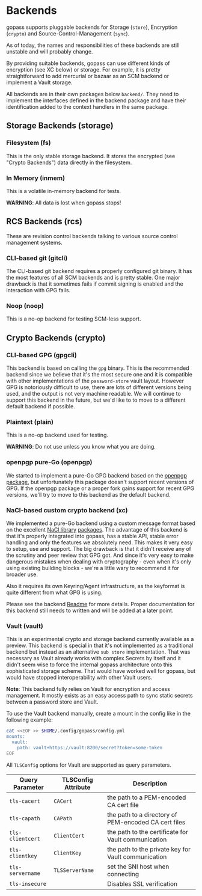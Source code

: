 # Backends

gopass supports pluggable backends for Storage (`store`), Encryption (`crypto`) and Source-Control-Management (`sync`).

As of today, the names and responsibilities of these backends are still unstable and will probably change.

By providing suitable backends, gopass can use different kinds of encryption (see XC below) or storage.
For example, it is pretty straightforward to add mercurial or bazaar as an SCM backend or
implement a Vault storage.

All backends are in their own packages below `backend/`. They need to implement the
interfaces defined in the backend package and have their identification added to
the context handlers in the same package.

## Storage Backends (storage)

### Filesystem (fs)

This is the only stable storage backend. It stores the encrypted (see "Crypto Backends") data directly in the filesystem.

### In Memory (inmem)

This is a volatile in-memory backend for tests.

**WARNING**: All data is lost when gopass stops!

## RCS Backends (rcs)

These are revision control backends talking to various source control
management systems.

### CLI-based git (gitcli)

The CLI-based git backend requires a properly configured git binary. It has the
most features of all SCM backends and is pretty stable. One major drawback is that
it sometimes fails if commit signing is enabled and the interaction with GPG
fails.

### Noop (noop)

This is a no-op backend for testing SCM-less support.

## Crypto Backends (crypto)

### CLI-based GPG (gpgcli)

This backend is based on calling the `gpg` binary. This is the recommended backend
since we believe that it's the most secure one and it is compatible with
other implementations of the `password-store` vault layout. However GPG is notoriously
difficult to use, there are lots of different versions being used, and the
output is not very machine readable. We will continue to support this backend
in the future, but we'd like to to move to a different default backend if possible.

### Plaintext (plain)

This is a no-op backend used for testing.

**WARNING**: Do not use unless you know what you are doing.

### openpgp pure-Go (openpgp)

We started to implement a pure-Go GPG backend based on the [openpgp package](https://godoc.org/golang.org/x/crypto/openpgp),
but unfortunately this package doesn't support recent versions of GPG.
If the openpgp package or a proper fork gains support for recent GPG versions,
we'll try to move to this backend as the default backend.

### NaCl-based custom crypto backend (xc)

We implemented a pure-Go backend using a custom message format based on the excellent
[NaCl library](https://nacl.cr.yp.to/) [packages](https://godoc.org/golang.org/x/crypto/nacl).
The advantage of this backend is that it's properly integrated into gopass, has a stable API,
stable error handling and only the features we absolutely need. This makes it
very easy to setup, use and support. The big drawback is that it didn't receive
any of the scrutiny and peer review that GPG got. And since it's very easy to
make dangerous mistakes when dealing with cryptography - even when it's only
using existing building blocks - we're a little wary to recommend it for broader use.

Also it requires its own Keyring/Agent infrastructure, as the keyformat is quite
different from what GPG is using.

Please see the backend [Readme](https://github.com/gopasspw/gopass/blob/master/pkg/backend/crypto/xc/README.md) for more details. Proper documentation for this
backend still needs to written and will be added at a later point.

### Vault (vault)

This is an experimental crypto and storage backend currently available as a
preview. This backend is special in that it's not implemented as a traditional
backend but instead as an alternative `sub store` implementation. That was
necessary as Vault already works with complex Secrets by itself and it didn't
seem wise to force the internal gopass architecture onto this sophisticated
storage scheme. That would have worked well for gopass, but would have stopped
interoperability with other Vault users.

**Note**: This backend fully relies on Vault for encryption and access
management. It mostly exists as an easy access path to sync static secrets
between a password store and Vault.

To use the Vault backend manually, create a mount in the config like in the
following example:

```bash
cat <<EOF >> $HOME/.config/gopass/config.yml
mounts:
  vault:
    path: vault+https://vault:8200/secret?token=some-token
EOF
```

All `TLSConfig` options for Vault are supported as query parameters.

| **Query Parameter** | **TLSConfig Attribute** | Description |
| ------------------- | ----------------------- | ----------- |
| `tls-cacert` | `CACert` | the path to a PEM-encoded CA cert file |
| `tls-capath` | `CAPath` | the path to a directory of PEM-encoded CA cert files |
| `tls-clientcert` | `ClientCert` | the path to the certificate for Vault communication |
| `tls-clientkey` | `ClientKey` | the path to the private key for Vault communication |
| `tls-servername` | `TLSServerName` | set the SNI host when connecting |
| `tls-insecure` | | Disables SSL verification |

